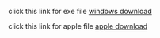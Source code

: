 click this link for exe file
[windows download](https://github.com/SourestOfLemons/Fishing-game-final/blob/main/x64/Release/Project1.exe?raw=true)


click this link for apple file
[apple download](https://github.com/SourestOfLemons/Fishing-game-final/blob/main/Project1/build/FishingGame?raw=true)
